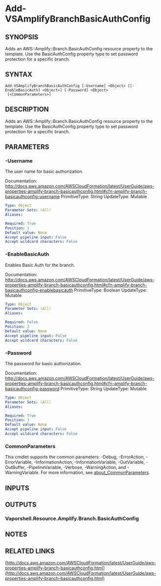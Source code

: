 # Add-VSAmplifyBranchBasicAuthConfig

## SYNOPSIS
Adds an AWS::Amplify::Branch.BasicAuthConfig resource property to the template.
Use the BasicAuthConfig property type to set password protection for a specific branch.

## SYNTAX

```
Add-VSAmplifyBranchBasicAuthConfig [-Username] <Object> [[-EnableBasicAuth] <Object>] [-Password] <Object>
 [<CommonParameters>]
```

## DESCRIPTION
Adds an AWS::Amplify::Branch.BasicAuthConfig resource property to the template.
Use the BasicAuthConfig property type to set password protection for a specific branch.

## PARAMETERS

### -Username
The user name for basic authorization.

Documentation: http://docs.aws.amazon.com/AWSCloudFormation/latest/UserGuide/aws-properties-amplify-branch-basicauthconfig.html#cfn-amplify-branch-basicauthconfig-username
PrimitiveType: String
UpdateType: Mutable

```yaml
Type: Object
Parameter Sets: (All)
Aliases:

Required: True
Position: 1
Default value: None
Accept pipeline input: False
Accept wildcard characters: False
```

### -EnableBasicAuth
Enables Basic Auth for the branch.

Documentation: http://docs.aws.amazon.com/AWSCloudFormation/latest/UserGuide/aws-properties-amplify-branch-basicauthconfig.html#cfn-amplify-branch-basicauthconfig-enablebasicauth
PrimitiveType: Boolean
UpdateType: Mutable

```yaml
Type: Object
Parameter Sets: (All)
Aliases:

Required: False
Position: 2
Default value: None
Accept pipeline input: False
Accept wildcard characters: False
```

### -Password
The password for basic authorization.

Documentation: http://docs.aws.amazon.com/AWSCloudFormation/latest/UserGuide/aws-properties-amplify-branch-basicauthconfig.html#cfn-amplify-branch-basicauthconfig-password
PrimitiveType: String
UpdateType: Mutable

```yaml
Type: Object
Parameter Sets: (All)
Aliases:

Required: True
Position: 3
Default value: None
Accept pipeline input: False
Accept wildcard characters: False
```

### CommonParameters
This cmdlet supports the common parameters: -Debug, -ErrorAction, -ErrorVariable, -InformationAction, -InformationVariable, -OutVariable, -OutBuffer, -PipelineVariable, -Verbose, -WarningAction, and -WarningVariable. For more information, see [about_CommonParameters](http://go.microsoft.com/fwlink/?LinkID=113216).

## INPUTS

## OUTPUTS

### Vaporshell.Resource.Amplify.Branch.BasicAuthConfig
## NOTES

## RELATED LINKS

[http://docs.aws.amazon.com/AWSCloudFormation/latest/UserGuide/aws-properties-amplify-branch-basicauthconfig.html](http://docs.aws.amazon.com/AWSCloudFormation/latest/UserGuide/aws-properties-amplify-branch-basicauthconfig.html)

